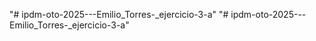 "# ipdm-oto-2025---Emilio_Torres-_ejercicio-3-a" 
"# ipdm-oto-2025---Emilio_Torres-_ejercicio-3-a" 
